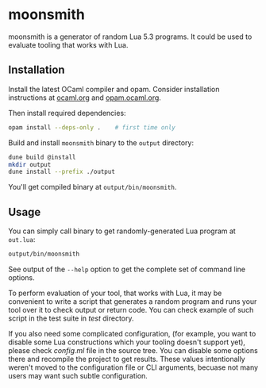 # moonsmith

moonsmith is a generator of random Lua 5.3 programs. It could be used to evaluate tooling that works with Lua.

## Installation

Install the latest OCaml compiler and opam. Consider installation instructions at [ocaml.org](https://ocaml.org/docs/install.html) and [opam.ocaml.org](https://opam.ocaml.org/doc/Install.html).

Then install required dependencies:

```bash
opam install --deps-only .    # first time only
```

Build and install `moonsmith` binary to the `output` directory:

```bash
dune build @install
mkdir output
dune install --prefix ./output
```

You'll get compiled binary at `output/bin/moonsmith`.

## Usage

You can simply call binary to get randomly-generated Lua program at `out.lua`:

```bash
output/bin/moonsmith
```

See output of the `--help` option to get the complete set of command line options.

To perform evaluation of your tool, that works with Lua, it may be convenient to write a script that generates a random program and runs your tool over it to check output or return code. You can check example of such script in the test suite in *test* directory.

If you also need some complicated configuration, (for example, you want to disable some Lua constructions which your tooling doesn't support yet), please check *config.ml* file in the source tree. You can disable some options there and recompile the project to get results. These values intentionally weren't moved to the configuration file or CLI arguments, becuase not many users may want such subtle configuration.
